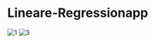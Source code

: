 # Lineare-Regressionapp

![1](https://github.com/Dankeser/app/assets/131388485/ddd314f0-85b6-4c27-a696-d9623cb2394f)
![3](https://github.com/Dankeser/app/assets/131388485/458cfb50-2342-4f2c-a25c-703ed1f7c9f6)
